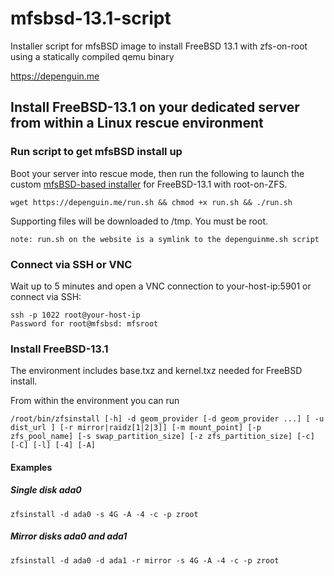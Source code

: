 # mfsbsd-13.1-script
Installer script for mfsBSD image to install FreeBSD 13.1 with zfs-on-root using a statically compiled qemu binary

https://depenguin.me

## Install FreeBSD-13.1 on your dedicated server from within a Linux rescue environment

### Run script to get mfsBSD install up
Boot your server into rescue mode, then run the following to launch the custom [mfsBSD-based installer](https://github.com/depenguin-me/depenguin-installer) for FreeBSD-13.1 with root-on-ZFS.
```
wget https://depenguin.me/run.sh && chmod +x run.sh && ./run.sh 
```

Supporting files will be downloaded to /tmp. You must be root.
```
note: run.sh on the website is a symlink to the depenguinme.sh script
```

### Connect via SSH or VNC
Wait up to 5 minutes and open a VNC connection to your-host-ip:5901 or connect via SSH:
```
ssh -p 1022 root@your-host-ip
Password for root@mfsbsd: mfsroot 
```

### Install FreeBSD-13.1
The environment includes base.txz and kernel.txz needed for FreeBSD install.

From within the environment you can run
```
/root/bin/zfsinstall [-h] -d geom_provider [-d geom_provider ...] [ -u dist_url ] [-r mirror|raidz[1|2|3]] [-m mount_point] [-p zfs_pool_name] [-s swap_partition_size] [-z zfs_partition_size] [-c] [-C] [-l] [-4] [-A]
```

#### Examples

##### Single disk ada0
```
zfsinstall -d ada0 -s 4G -A -4 -c -p zroot
```

##### Mirror disks ada0 and ada1
```
zfsinstall -d ada0 -d ada1 -r mirror -s 4G -A -4 -c -p zroot
```